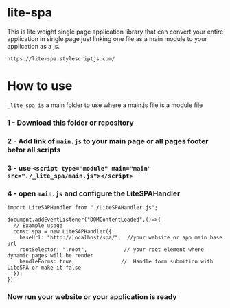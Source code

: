 # lite-spa
This is lite weight single page application library that can convert your entire application in single page just linking one file as a main module to your application as a js.

`https://lite-spa.stylescriptjs.com/`

# How to use
`_lite_spa is` a main folder to use where a main.js file is a module file

### 1 - Download this folder or repository
### 2 - Add link of `main.js` to your main page or all pages footer befor all scripts
### 3 - use `<script type="module" main="main" src="./_lite_spa/main.js"></script>`
### 4 - open `main.js` and configure the LiteSPAHandler
```
import LiteSAPHandler from "./LiteSPAHandler.js";

document.addEventListener("DOMContentLoaded",()=>{
  // Example usage
  const spa = new LiteSAPHandler({
    baseUrl: "http://localhost/spa/",  //your website or app main base url
    rootSelector: ".root",            // your root element where dynamic pages will be render
    handleForms: true,               //  Handle form submition with LiteSPA or make it false
  });
})
```
### Now run your website or your application is ready
